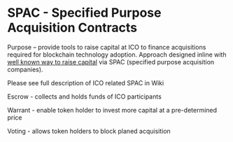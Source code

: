 # SPAC - Specified Purpose Acquisition Contracts
Purpose – provide tools to raise capital at ICO to finance acquisitions required for blockchain technology adoption. Approach designed inline with [well known way to raise capital](https://www.dropbox.com/s/skwrzso5ue82yvv/SPAC%20IPOs%20Chapter%20SSRN.pdf?dl=0) via SPAC (specified purpose acquisition companies). 

Please see full description of ICO related SPAC in Wiki


Escrow - collects and holds funds of ICO participants


Warrant - enable token holder to invest more capital at a pre-determined price


Voting - allows token holders to block planed acquisition

